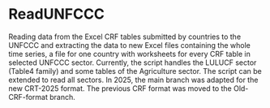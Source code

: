 # ReadUNFCCC
Reading data from the Excel CRF tables submitted by countries to the UNFCCC and extracting the data to new Excel files containing the whole time series, a file for one country with worksheets for every CRF table in selected UNFCCC sector. Currently, the script handles the LULUCF sector (Table4 family) and some tables of the Agriculture sector. The script can be extended to read all sectors.
In 2025, the main branch was adapted for the new CRT-2025 format. The previous CRF format was moved to the Old-CRF-format branch.
